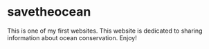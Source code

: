 # savetheocean

This is one of my first websites. This website is dedicated to sharing information about ocean conservation. Enjoy!
